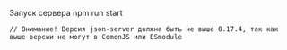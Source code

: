 Запуск сервера npm run start

    // Внимание! Версия json-server должна быть не выше 0.17.4, так как выше версии не могут в ComonJS или ESmodule